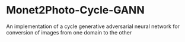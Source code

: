 # Monet2Photo-Cycle-GANN
An implementation of a cycle generative adversarial neural network for conversion of images from one domain to the other  
